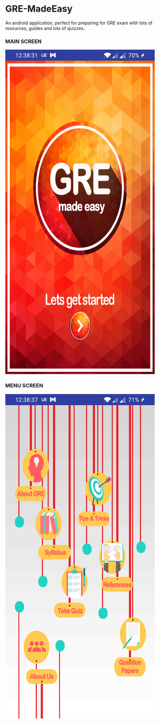 # GRE-MadeEasy
An android application, perfect for preparing for GRE exam with lots of resources, guides and lots of quizzes. 
### MAIN SCREEN
![](Images/screen1.jpg)

### MENU SCREEN
![](Images/screen2.jpg)